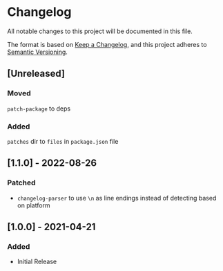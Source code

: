 # Changelog

All notable changes to this project will be documented in this file.

The format is based on [Keep a Changelog](https://keepachangelog.com/en/1.0.0/),
and this project adheres to [Semantic Versioning](https://semver.org/spec/v2.0.0.html).

## [Unreleased]

### Moved

`patch-package` to deps

### Added

`patches` dir to `files` in `package.json` file

## [1.1.0] - 2022-08-26

### Patched

- `changelog-parser` to use `\n` as line endings instead of detecting based on platform

## [1.0.0] - 2021-04-21

### Added

- Initial Release
